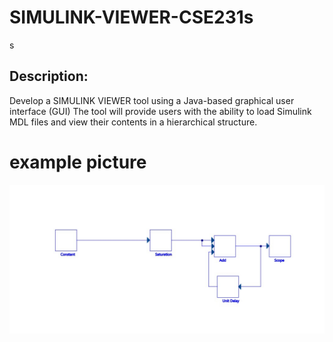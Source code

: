 # SIMULINK-VIEWER-CSE231s
s
## Description: 
Develop a SIMULINK VIEWER tool using a Java-based graphical user 
interface (GUI) The tool will provide users with the ability to load Simulink MDL files and view their 
contents in a hierarchical structure.












# example picture 
![.](https://github.com/HossamTarek7/SIMULINK-VIEWER-CSE231s/blob/main/Final%20model.jpg)
